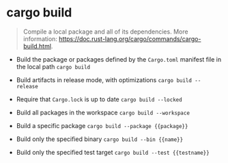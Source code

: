 # cargo build
> Compile a local package and all of its dependencies.
> More information: <https://doc.rust-lang.org/cargo/commands/cargo-build.html>.

- Build the package or packages defined by the `Cargo.toml` manifest file in the local path
`cargo build`

- Build artifacts in release mode, with optimizations
`cargo build --release`

- Require that `Cargo.lock` is up to date
`cargo build --locked`

- Build all packages in the workspace
`cargo build --workspace`

- Build a specific package
`cargo build --package {{package}}`

- Build only the specified binary
`cargo build --bin {{name}}`

- Build only the specified test target
`cargo build --test {{testname}}`
